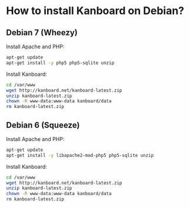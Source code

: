 How to install Kanboard on Debian?
==================================

Debian 7 (Wheezy)
-----------------

Install Apache and PHP:

```bash
apt-get update
apt-get install -y php5 php5-sqlite unzip
```

Install Kanboard:

```bash
cd /var/www
wget http://kanboard.net/kanboard-latest.zip
unzip kanboard-latest.zip
chown -R www-data:www-data kanboard/data
rm kanboard-latest.zip
```

Debian 6 (Squeeze)
------------------

Install Apache and PHP:

```bash
apt-get update
apt-get install -y libapache2-mod-php5 php5-sqlite unzip
```

Install Kanboard:

```bash
cd /var/www
wget http://kanboard.net/kanboard-latest.zip
unzip kanboard-latest.zip
chown -R www-data:www-data kanboard/data
rm kanboard-latest.zip
```
